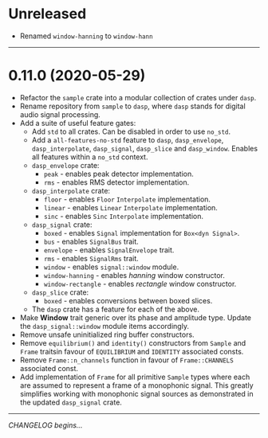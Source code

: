 # Unreleased

- Renamed `window-hanning` to `window-hann`

---

# 0.11.0 (2020-05-29)

- Refactor the `sample` crate into a modular collection of crates under `dasp`.
- Rename repository from `sample` to `dasp`, where `dasp` stands for digital
  audio signal processing.
- Add a suite of useful feature gates:
    - Add `std` to all crates. Can be disabled in order to use `no_std`.
    - Add a `all-features-no-std` feature to `dasp`, `dasp_envelope`,
      `dasp_interpolate`, `dasp_signal`, `dasp_slice` and `dasp_window`. Enables
      all features within a `no_std` context.
    - `dasp_envelope` crate:
        - `peak` - enables peak detector implementation.
        - `rms` - enables RMS detector implementation.
    - `dasp_interpolate` crate:
        - `floor` - enables `Floor` `Interpolate` implementation.
        - `linear` - enables `Linear` `Interpolate` implementation.
        - `sinc` - enables `Sinc` `Interpolate` implementation.
    - `dasp_signal` crate:
        - `boxed` - enables `Signal` implementation for `Box<dyn Signal>`.
        - `bus` - enables `SignalBus` trait.
        - `envelope` - enables `SignalEnvelope` trait.
        - `rms` - enables `SignalRms` trait.
        - `window` - enables `signal::window` module.
        - `window-hanning` - enables *hanning* window constructor.
        - `window-rectangle` - enables *rectangle* window constructor.
    - `dasp_slice` crate:
        - `boxed` - enables conversions between boxed slices.
    - The `dasp` crate has a feature for each of the above.
- Make **Window** trait generic over its phase and amplitude type. Update the
  `dasp_signal::window` module items accordingly.
- Remove unsafe uninitialized ring buffer constructors.
- Remove `equilibrium()` and `identity()` constructors from `Sample` and `Frame`
  traitsin favour of `EQUILIBRIUM` and `IDENTITY` associated consts.
- Remove `Frame::n_channels` function in favour of `Frame::CHANNELS` associated
  const.
- Add implementation of `Frame` for all primitive `Sample` types where each are
  assumed to represent a frame of a monophonic signal. This greatly simplifies
  working with monophonic signal sources as demonstrated in the updated
  `dasp_signal` crate.

---

*CHANGELOG begins...*
